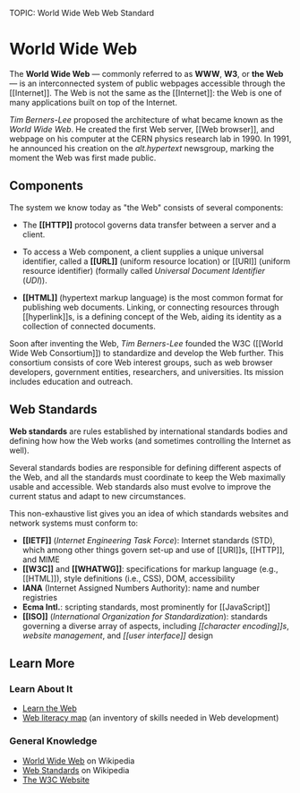 TOPIC: World Wide Web
       Web Standard

# World Wide Web

The **World Wide Web** — commonly referred to as **WWW**, **W3**, or **the Web** — is an interconnected
system of public webpages accessible through the [[Internet]]. The Web is not the same as the [[Internet]]:
the Web is one of many applications built on top of the Internet.

*Tim Berners-Lee* proposed the architecture of what became known as the *World Wide Web*. He created
the first Web server, [[Web browser]], and webpage on his computer at the CERN physics research lab
in 1990. In 1991, he announced his creation on the *alt.hypertext* newsgroup,
marking the moment the Web was first made public.

## Components

The system we know today as "the Web" consists of several components:

- The **[[HTTP]]** protocol governs data transfer between a server and a client.

- To access a Web component, a client supplies a unique universal identifier, called a **[[URL]]**
(uniform resource location) or [[URI]] (uniform resource identifier)
(formally called *Universal Document Identifier* (*UDI*)).

- **[[HTML]]** (hypertext markup language) is the most common format for publishing web documents.
Linking, or connecting resources through [[hyperlink]]s, is a defining concept of the Web, aiding its
identity as a collection of connected documents.

Soon after inventing the Web, *Tim Berners-Lee* founded the W3C ([[World Wide Web Consortium]]) to
standardize and develop the Web further. This consortium consists of core Web interest groups,
such as web browser developers, government entities, researchers, and universities.
Its mission includes education and outreach.

## Web Standards

**Web standards** are rules established by international standards bodies and defining how how the Web
works (and sometimes controlling the Internet as well).

Several standards bodies are responsible for defining different aspects of the Web,
and all the standards must coordinate to keep the Web maximally usable and accessible.
Web standards also must evolve to improve the current status and adapt to new circumstances.

This non-exhaustive list gives you an idea of which standards
websites and network systems must conform to:

- **[[IETF]]** (*Internet Engineering Task Force*): Internet standards (STD), which among other
  things govern set-up and use of [[URI]]s, [[HTTP]], and MIME
- **[[W3C]]** and **[[WHATWG]]**: specifications for markup language (e.g., [[HTML]]), style
  definitions (i.e., CSS), DOM, accessibility
- **IANA** (Internet Assigned Numbers Authority): name and number registries
- **Ecma Intl.**: scripting standards, most prominently for [[JavaScript]]
- **[[ISO]]** (*International Organization for Standardization*): standards governing a diverse
  array of aspects, including *[[character encoding]]s*, *website management*, and
  *[[user interface]]* design

## Learn More

### Learn About It

- [Learn the Web](https://developer.mozilla.org/en-US/Learn)
- [Web literacy map](https://learning.mozilla.org/web-literacy)
(an inventory of skills needed in Web development)

### General Knowledge

- [World Wide Web](https://en.wikipedia.org/wiki/World%20Wide%20Web) on Wikipedia
- [Web Standards](https://en.wikipedia.org/wiki/Web%20standards) on Wikipedia
- [The W3C Website](http://w3.org/)
